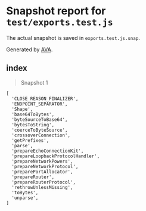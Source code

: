 # Snapshot report for `test/exports.test.js`

The actual snapshot is saved in `exports.test.js.snap`.

Generated by [AVA](https://avajs.dev).

## index

> Snapshot 1

    [
      'CLOSE_REASON_FINALIZER',
      'ENDPOINT_SEPARATOR',
      'Shape',
      'base64ToBytes',
      'byteSourceToBase64',
      'bytesToString',
      'coerceToByteSource',
      'crossoverConnection',
      'getPrefixes',
      'parse',
      'prepareEchoConnectionKit',
      'prepareLoopbackProtocolHandler',
      'prepareNetworkPowers',
      'prepareNetworkProtocol',
      'preparePortAllocator',
      'prepareRouter',
      'prepareRouterProtocol',
      'rethrowUnlessMissing',
      'toBytes',
      'unparse',
    ]
